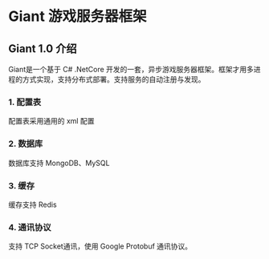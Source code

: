 # Giant 游戏服务器框架

## Giant 1.0 介绍
Giant是一个基于 C# .NetCore 开发的一套，异步游戏服务器框架。框架才用多进程的方式实现，支持分布式部署。支持服务的自动注册与发现。

### 1. 配置表
配置表采用通用的 xml 配置

### 2. 数据库
数据库支持 MongoDB、MySQL

### 3. 缓存
缓存支持 Redis

### 4. 通讯协议
支持 TCP Socket通讯，使用 Google Protobuf 通讯协议。
